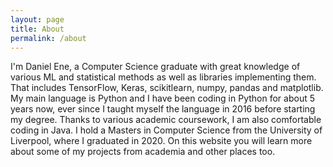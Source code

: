 ```yaml
---
layout: page
title: About
permalink: /about
---
```


I'm Daniel Ene, a Computer Science graduate with great knowledge of various ML and statistical methods as well as libraries implementing them. That includes TensorFlow, Keras, scikitlearn, numpy, pandas and matplotlib. My main language is Python and I have been coding in Python for about 5 years now, ever since I taught myself the language in 2016 before starting my degree. Thanks to various academic coursework, I am also comfortable coding in Java.
I hold a Masters in Computer Science from the University of Liverpool, where I graduated in 2020. On this website you will learn more about some of my projects from academia and other places too.